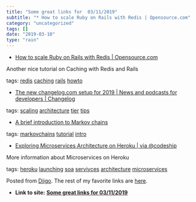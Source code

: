 ```yaml
---
title: "Some great links for  03/11/2019"
subtitle: "* How to scale Ruby on Rails with Redis | Opensource.com"
category: "uncategorized"
tags: []
date: "2019-03-10"
type: "rain"
---
```

* [How to scale Ruby on Rails with Redis | Opensource.com](<https://opensource.com/article/18/4/ruby-rails-redis>)

Another nice tutorial on Caching with Redis and Rails

tags: [redis](<https://www.diigo.com/user/pitosalas/redis>)
[caching](<https://www.diigo.com/user/pitosalas/caching>)
[rails](<https://www.diigo.com/user/pitosalas/rails>)
[howto](<https://www.diigo.com/user/pitosalas/howto>)

  * [The new changelog.com setup for 2019 | News and podcasts for developers | Changelog](<https://changelog.com/posts/the-new-changelog-setup-for-2019>)

tags: [scaling](<https://www.diigo.com/user/pitosalas/scaling>)
[architecture](<https://www.diigo.com/user/pitosalas/architecture>)
[tier](<https://www.diigo.com/user/pitosalas/tier>)
[tips](<https://www.diigo.com/user/pitosalas/tips>)

  * [A brief introduction to Markov chains](<https://towardsdatascience.com/brief-introduction-to-markov-chains-2c8cab9c98ab>)

tags: [markovchains](<https://www.diigo.com/user/pitosalas/markovchains>)
[tutorial](<https://www.diigo.com/user/pitosalas/tutorial>)
[intro](<https://www.diigo.com/user/pitosalas/intro>)

  * [Exploring Microservices Architecture on Heroku | via @codeship](<https://blog.codeship.com/exploring-microservices-architecture-on-heroku/>)

More information about Microservices on Heroku

tags: [heroku](<https://www.diigo.com/user/pitosalas/heroku>)
[launching](<https://www.diigo.com/user/pitosalas/launching>)
[soa](<https://www.diigo.com/user/pitosalas/soa>)
[servivces](<https://www.diigo.com/user/pitosalas/servivces>)
[architecture](<https://www.diigo.com/user/pitosalas/architecture>)
[microservices](<https://www.diigo.com/user/pitosalas/microservices>)

Posted from [Diigo](<https://www.diigo.com>). The rest of my favorite links
are [here](<https://www.diigo.com/user/pitosalas>).


* **Link to site:** **[Some great links for  03/11/2019](None)**